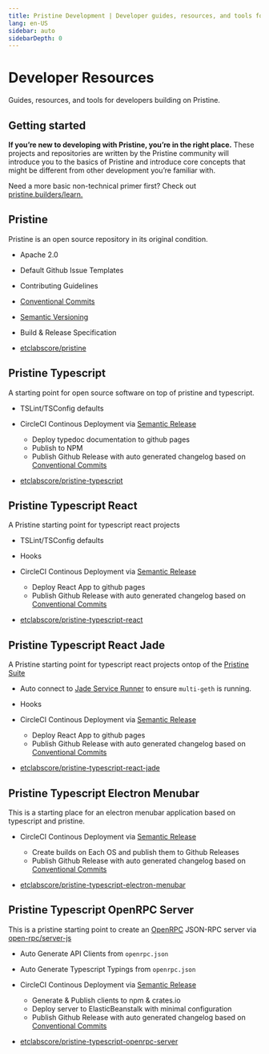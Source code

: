 ```yaml
---
title: Pristine Development | Developer guides, resources, and tools for building on Pristine
lang: en-US
sidebar: auto
sidebarDepth: 0
---
```


# Developer Resources

<div class="featured">Guides, resources, and tools for developers building on Pristine.</div>

## Getting started

**If you’re new to developing with Pristine, you’re in the right place.** These projects and repositories are written by the Pristine community will introduce you to the basics of Pristine and introduce core concepts that might be different from other development you’re familiar with.

Need a more basic non-technical primer first? Check out [pristine.builders/learn.](/learn/)

## Pristine

Pristine is an open source repository in its original condition.

- Apache 2.0
- Default Github Issue Templates
- Contributing Guidelines
- [Conventional Commits](https://www.conventionalcommits.org/)
- [Semantic Versioning](https://semver.org/)
- Build & Release Specification

- [etclabscore/pristine](https://github.com/etclabscore/pristine)

## Pristine Typescript

A starting point for open source software on top of pristine and typescript.

- TSLint/TSConfig defaults
- CircleCI Continous Deployment via [Semantic Release](https://github.com/semantic-release/semantic-release)
    - Deploy typedoc documentation to github pages
    - Publish to NPM
    - Publish Github Release with auto generated changelog based on [Conventional Commits](https://www.conventionalcommits.org/)


- [etclabscore/pristine-typescript](https://github.com/etclabscore/pristine-typescript)

## Pristine Typescript React

A Pristine starting point for typescript react projects

- TSLint/TSConfig defaults
- Hooks
- CircleCI Continous Deployment via [Semantic Release](https://github.com/semantic-release/semantic-release)
    - Deploy React App to github pages
    - Publish Github Release with auto generated changelog based on [Conventional Commits](https://www.conventionalcommits.org/)

- [etclabscore/pristine-typescript-react](https://github.com/etclabscore/pristine-typescript-react)

## Pristine Typescript React Jade

A Pristine starting point for typescript react projects ontop of the [Pristine Suite](https://pristine.builders)

- Auto connect to [Jade Service Runner](https://github.com/etclabscore/jade-service-runner) to ensure `multi-geth` is running.
- Hooks
- CircleCI Continous Deployment via [Semantic Release](https://github.com/semantic-release/semantic-release)
    - Deploy React App to github pages
    - Publish Github Release with auto generated changelog based on [Conventional Commits](https://www.conventionalcommits.org/)

- [etclabscore/pristine-typescript-react-jade](https://github.com/etclabscore/pristine-typescript-react-jade)


## Pristine Typescript Electron Menubar

This is a starting place for an electron menubar application based on typescript and pristine.

- CircleCI Continous Deployment via [Semantic Release](https://github.com/semantic-release/semantic-release)
    - Create builds on Each OS and publish them to Github Releases
    - Publish Github Release with auto generated changelog based on [Conventional Commits](https://www.conventionalcommits.org/)

- [etclabscore/pristine-typescript-electron-menubar](https://github.com/etclabscore/pristine-typescript-electron-menubar)


## Pristine Typescript OpenRPC Server

This is a pristine starting point to create an [OpenRPC](http://open-rpc.org) JSON-RPC server via [open-rpc/server-js](https://github.com/open-rpc/server-js.git)

- Auto Generate API Clients from `openrpc.json`
- Auto Generate Typescript Typings from `openrpc.json`
- CircleCI Continous Deployment via [Semantic Release](https://github.com/semantic-release/semantic-release)
    - Generate & Publish clients to npm & crates.io
    - Deploy server to ElasticBeanstalk with minimal configuration
    - Publish Github Release with auto generated changelog based on [Conventional Commits](https://www.conventionalcommits.org/)

- [etclabscore/pristine-typescript-openrpc-server](https://github.com/etclabscore/pristine-typescript-openrpc-server)
